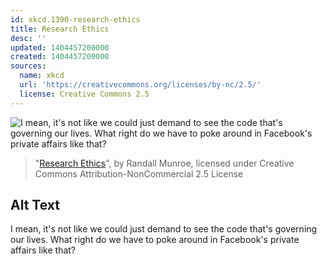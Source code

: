 ```yaml
---
id: xkcd.1390-research-ethics
title: Research Ethics
desc: ''
updated: 1404457200000
created: 1404457200000
sources:
  name: xkcd
  url: 'https://creativecommons.org/licenses/by-nc/2.5/'
  license: Creative Commons 2.5
---
```

![I mean, it's not like we could just demand to see the code that's governing our lives. What right do we have to poke around in Facebook's private affairs like that?](https://imgs.xkcd.com/comics/research_ethics.png)
> "[Research Ethics](https://xkcd.com/1390/)", by Randall Munroe, licensed under Creative Commons Attribution-NonCommercial 2.5 License

## Alt Text
I mean, it's not like we could just demand to see the code that's governing our lives. What right do we have to poke around in Facebook's private affairs like that?
